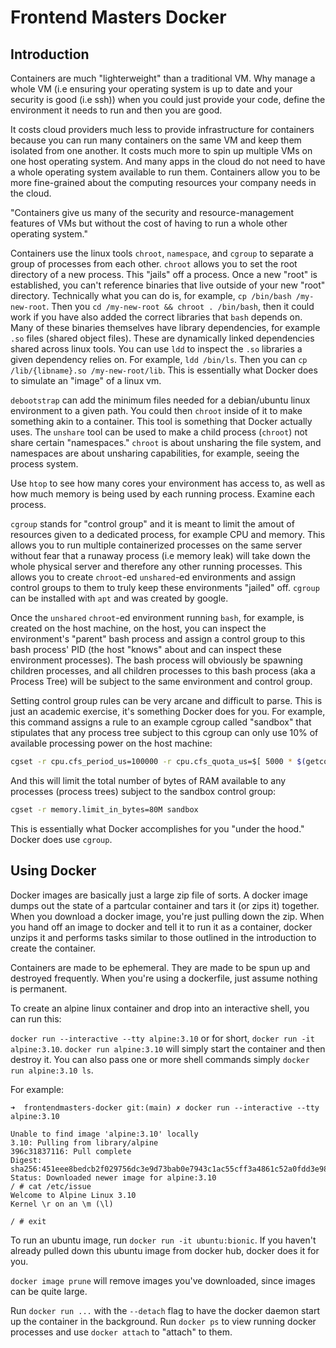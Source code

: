 # Frontend Masters Docker

## Introduction

Containers are much "lighterweight" than a traditional VM. Why manage a whole VM (i.e ensuring your operating system is up to date and your security is good (i.e ssh)) when you could just provide your code, define the environment it needs to run and then you are good.

It costs cloud providers much less to provide infrastructure for containers because you can run many containers on the same VM and keep them isolated from one another. It costs much more to spin up multiple VMs on one host operating system. And many apps in the cloud do not need to have a whole operating system available to run them. Containers allow you to be more fine-grained about the computing resources your company needs in the cloud.

"Containers give us many of the security and resource-management features of VMs but without the cost of having to run a whole other operating system."

Containers use the linux tools `chroot`, `namespace`, and `cgroup` to separate a group of processes from each other. `chroot` allows you to set the root directory of a new process. This "jails" off a process. Once a new "root" is established, you can't reference binaries that live outside of your new "root" directory. Technically what you can do is, for example, `cp /bin/bash /my-new-root`. Then you `cd /my-new-root && chroot . /bin/bash`, then it could work if you have also added the correct libraries that `bash` depends on. Many of these binaries themselves have library dependencies, for example `.so` files (shared object files). These are dynamically linked dependencies shared across linux tools. You can use `ldd` to inspect the `.so` libraries a given dependency relies on. For example, `ldd /bin/ls`. Then you can `cp /lib/{libname}.so /my-new-root/lib`. This is essentially what Docker does to simulate an "image" of a linux vm. 

`debootstrap` can add the minimum files needed for a debian/ubuntu linux environment to a given path. You could then `chroot` inside of it to make something akin to a container. This tool is something that Docker actually uses. The `unshare` tool can be used to make a child process (`chroot`) not share certain "namespaces." `chroot` is about unsharing the file system, and namespaces are about unsharing capabilities, for example, seeing the process system. 

Use `htop` to see how many cores your environment has access to, as well as how much memory is being used by each running process. Examine each process. 

`cgroup` stands for "control group" and it is meant to limit the amout of resources given to a dedicated process, for example CPU and memory. This allows you to run multiple containerized processes on the same server without fear that a runaway process (i.e memory leak) will take down the whole physical server and therefore any other running processes. This allows you to create `chroot`-ed `unshared`-ed environments and assign control groups to them to truly keep these environments "jailed" off. `cgroup` can be installed with `apt` and was created by google. 

Once the `unshared` `chroot`-ed environment running `bash`, for example, is created on the host machine, on the host, you can inspect the environment's "parent" bash process and assign a control group to this bash process' PID (the host "knows" about and can inspect these environment processes). The bash process will obviously be spawning children processes, and all children processes to this bash process (aka a Process Tree) will be subject to the same environment and control group. 

Setting control group rules can be very arcane and difficult to parse. This is just an academic exercise, it's something Docker does for you. For example, this command assigns a rule to an example cgroup called "sandbox" that stipulates that any process tree subject to this cgroup can only use 10% of available processing power on the host machine: 

```bash
cgset -r cpu.cfs_period_us=100000 -r cpu.cfs_quota_us=$[ 5000 * $(getconf _NPROCESSORS_ONLN) ] sandbox
```

And this will limit the total number of bytes of RAM available to any processes (process trees) subject to the sandbox control group:

```bash
cgset -r memory.limit_in_bytes=80M sandbox
```

This is essentially what Docker accomplishes for you "under the hood." Docker does use `cgroup`.

## Using Docker

Docker images are basically just a large zip file of sorts. A docker image dumps out the state of a partcular container and tars it (or zips it) together. When you download a docker image, you're just pulling down the zip. When you hand off an image to docker and tell it to run it as a container, docker unzips it and performs tasks similar to those outlined in the introduction to create the container. 

Containers are made to be ephemeral. They are made to be spun up and destroyed frequently. When you're using a dockerfile, just assume nothing is permanent.

To create an alpine linux container and drop into an interactive shell, you can run this: 

`docker run --interactive --tty alpine:3.10` or for short, `docker run -it alpine:3.10`. `docker run alpine:3.10` will simply start the container and then destroy it. You can also pass one or more shell commands simply `docker run alpine:3.10 ls`. 

For example:

```
➜  frontendmasters-docker git:(main) ✗ docker run --interactive --tty alpine:3.10

Unable to find image 'alpine:3.10' locally
3.10: Pulling from library/alpine
396c31837116: Pull complete 
Digest: sha256:451eee8bedcb2f029756dc3e9d73bab0e7943c1ac55cff3a4861c52a0fdd3e98
Status: Downloaded newer image for alpine:3.10
/ # cat /etc/issue 
Welcome to Alpine Linux 3.10
Kernel \r on an \m (\l)

/ # exit
```

To run an ubuntu image, run `docker run -it ubuntu:bionic`. If you haven't already pulled down this ubuntu image from docker hub, docker does it for you. 

`docker image prune` will remove images you've downloaded, since images can be quite large. 

Run `docker run ...` with the `--detach` flag to have the docker daemon start up the container in the background. Run `docker ps` to view running docker processes and use `docker attach` to "attach" to them.
